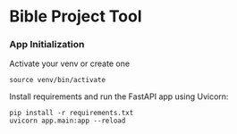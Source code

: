 # Bible Project Tool

### App Initialization
Activate your venv or create one
```
source venv/bin/activate
```
Install requirements and run the FastAPI app using Uvicorn:

```
pip install -r requirements.txt
uvicorn app.main:app --reload
```
